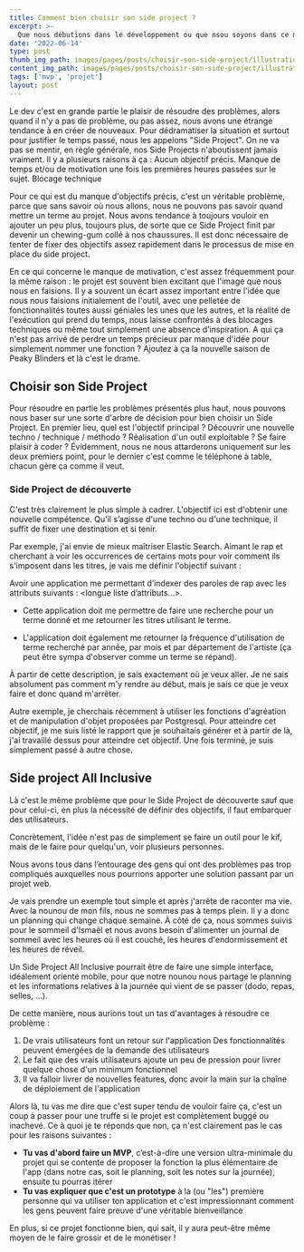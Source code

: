 ```yaml
---
title: Comment bien choisir son side project ?
excerpt: >-
  Que nous débutions dans le développement ou que nsou soyons dans ce monde depuis un bail, nous galérons généralement à choisir et terminer nos Side project.
date: '2022-06-14'
type: post
thumb_img_path: images/pages/posts/choisir-son-side-project/illustration.jpeg
content_img_path: images/pages/posts/choisir-son-side-project/illustration.jpeg
tags: ['mvp', 'projet']
layout: post
---
```

Le dev c'est en grande partie le plaisir de résoudre des problèmes, alors quand il n'y a pas de problème, ou pas assez, nous avons une étrange tendance à en créer de nouveaux.
Pour dédramatiser la situation et surtout pour justifier le temps passé, nous les appelons "Side Project".
On ne va pas se mentir, en règle générale, nos Side Projects n'aboutissent jamais vraiment. Il y a plusieurs raisons à ça :
Aucun objectif précis.
Manque de temps et/ou de motivation une fois les premières heures passées sur le sujet.
Blocage technique

Pour ce qui est du manque d'objectifs précis, c'est un véritable problème, parce que sans savoir où nous allons, nous ne pouvons pas savoir quand mettre un terme au projet.
Nous avons tendance à toujours vouloir en ajouter un peu plus, toujours plus, de sorte que ce Side Project finit par devenir un chewing-gum collé à nos chaussures.
Il est donc nécessaire de tenter de fixer des objectifs assez rapidement dans le processus de mise en place du side project.

En ce qui concerne le manque de motivation, c'est assez fréquemment pour la même raison : le projet est souvent bien excitant que l'image que nous nous en faisions. Il y a souvent un écart assez important entre l'idée que nous nous faisions initialement de l'outil, avec une pelletée de fonctionnalités toutes aussi géniales les unes que les autres, et la réalité de l'exécution qui prend du temps, nous laisse confrontés à des blocages techniques ou même tout simplement une absence d’inspiration. A qui ça n'est pas arrivé de perdre un temps précieux par manque d'idée pour simplement nommer une fonction ?
Ajoutez à ça la nouvelle saison de Peaky Blinders et là c'est le drame.

## Choisir son Side Project

Pour résoudre en partie les problèmes présentés plus haut, nous pouvons nous baser sur une sorte d'arbre de décision pour bien choisir un Side Project.
En premier lieu, quel est l'objectif principal ?
Découvrir une nouvelle techno / technique / méthodo ?
Réalisation d'un outil exploitable ?
Se faire plaisir à coder ?
Évidemment, nous ne nous attarderons uniquement sur les deux premiers point, pour le dernier c'est comme le téléphone à table, chacun gère ça comme il veut.

### Side Project de découverte 

C'est très clairement le plus simple à cadrer.
L'objectif ici est d'obtenir une nouvelle compétence. Qu'il s’agisse d'une techno ou d'une technique, il suffit de fixer une destination et si tenir.

Par exemple, j'ai envie de mieux maîtriser Elastic Search. Aimant le rap et cherchant à voir les occurrences de certains mots pour voir comment ils s'imposent dans les titres, je vais me définir l'objectif suivant : 

Avoir une application me permettant d’indexer des paroles de rap avec les attributs suivants : <longue liste d’attributs...>.

* Cette application doit me permettre de faire une recherche pour un terme donné et me retourner les titres utilisant le terme.

* L'application doit également me retourner la fréquence d'utilisation de terme recherché par année, par mois et par département de l'artiste (ça peut être sympa d'observer comme un terme se répand).

À partir de cette description, je sais exactement où je veux aller. Je ne sais absolument pas comment m'y rendre au début, mais je sais ce que je veux faire et donc quand m'arrêter.

Autre exemple, je cherchais récemment à utiliser les fonctions d'agréation et de manipulation d'objet proposées par Postgresql. Pour atteindre cet objectif, je me suis listé le rapport que je souhaitais générer et à partir de là, j'ai travaillé dessus pour atteindre cet objectif. Une fois terminé, je suis simplement passé à autre chose.

## Side project All Inclusive

Là c'est le même problème que pour le Side Project de découverte sauf que pour celui-ci, en plus la nécessité de définir des objectifs, il faut embarquer des utilisateurs.

Concrètement, l'idée n'est pas de simplement se faire un outil pour le kif, mais de le faire pour quelqu'un, voir plusieurs personnes.

Nous avons tous dans l’entourage des gens qui ont des problèmes pas trop compliqués auxquelles nous pourrions apporter une solution passant par un projet web.

Je vais prendre un exemple tout simple et après j'arrête de raconter ma vie. Avec la nounou de mon fils, nous ne sommes pas à temps plein. Il y a donc un planning qui change chaque semaine. À côté de ça, nous sommes suivis pour le sommeil d'Ismaël et nous avons besoin d'alimenter un journal de sommeil avec les heures où il est couché, les heures d'endormissement et les heures de réveil.

Un Side Project All Inclusive pourrait être de faire une simple interface, idéalement orienté mobile, pour que notre nounou nous partage le planning et les informations relatives à la journée qui vient de se passer (dodo, repas, selles, ...).

De cette manière, nous aurions tout un tas d'avantages à résoudre ce problème :

1. De vrais utilisateurs font un retour sur l'application 
Des fonctionnalités peuvent émergées de la demande des utilisateurs 
2. Le fait que des vrais utilisateurs ajoute un peu de pression pour livrer quelque chose d'un minimum fonctionnel
3. Il va falloir livrer de nouvelles features, donc avoir la main sur la chaîne de déploiement de l'application

Alors là, tu vas me dire que c'est super tendu de vouloir faire ça, c'est un coup à passer pour une truffe si le projet est complètement buggé ou inachevé. Ce à quoi je te réponds que non, ça n'est clairement pas le cas pour les raisons suivantes :

* __Tu vas d'abord faire un MVP__, c’est-à-dire une version ultra-minimale du projet qui se contente de proposer la fonction la plus élémentaire de l'app (dans notre cas, soit le planning, soit les notes sur la journée), ensuite tu pourras itérer
* __Tu vas expliquer que c'est un prototype__ à la (ou "les") première personne qui va utiliser ton application et c'est impressionnant comment les gens peuvent faire preuve d'une véritable bienveillance

En plus, si ce projet fonctionne bien, qui sait, il y aura peut-être même moyen de le faire grossir et de le monétiser !
